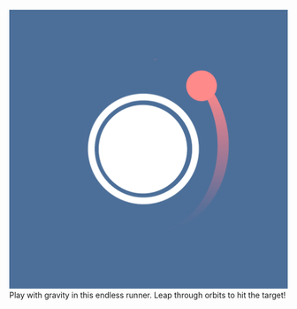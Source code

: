 ![Orbital Leap Icon](/imgs/OrbitalLeap/Icon.png)
Play with gravity in this endless runner. Leap through orbits to hit the target!
